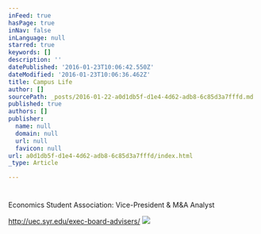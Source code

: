 ```yaml
---
inFeed: true
hasPage: true
inNav: false
inLanguage: null
starred: true
keywords: []
description: ''
datePublished: '2016-01-23T10:06:42.550Z'
dateModified: '2016-01-23T10:06:36.462Z'
title: Campus Life
author: []
sourcePath: _posts/2016-01-22-a0d1db5f-d1e4-4d62-adb8-6c85d3a7fffd.md
published: true
authors: []
publisher:
  name: null
  domain: null
  url: null
  favicon: null
url: a0d1db5f-d1e4-4d62-adb8-6c85d3a7fffd/index.html
_type: Article

---
```

# 

Economics Student Association: Vice-President & M&A Analyst

http://uec.syr.edu/exec-board-advisers/
![](https://s3-us-west-2.amazonaws.com/the-grid-img/p/4059b8ea0d3920c389bde919d4abb2211249e213.jpg)